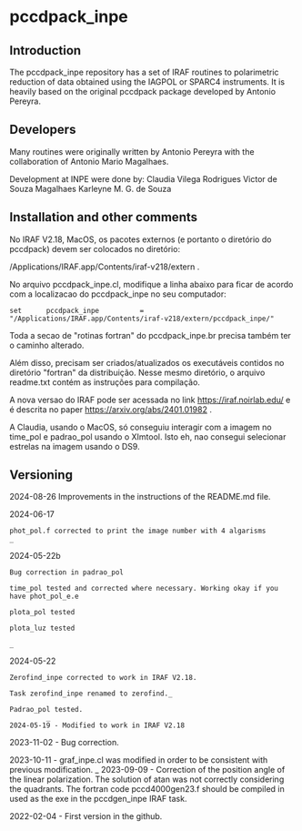 # pccdpack_inpe
 
## Introduction

The pccdpack_inpe repository has a set of IRAF routines to polarimetric reduction of data obtained using the IAGPOL or SPARC4 instruments. It is heavily based on the original pccdpack package developed by Antonio Pereyra.

## Developers

Many routines were originally written by Antonio Pereyra with the collaboration of Antonio Mario Magalhaes.

Development at INPE were done by:
Claudia Vilega Rodrigues
Victor de Souza Magalhaes
Karleyne M. G. de Souza

## Installation and other comments

No IRAF V2.18, MacOS, os pacotes externos (e portanto o diretório do pccdpack) devem ser colocados no diretório:

/Applications/IRAF.app/Contents/iraf-v218/extern .

No arquivo pccdpack_inpe.cl, modifique a linha abaixo para ficar de acordo com a localizacao do pccdpack_inpe no seu computador:

	set      pccdpack_inpe          = "/Applications/IRAF.app/Contents/iraf-v218/extern/pccdpack_inpe/"

Toda a secao de "rotinas fortran" do pccdpack_inpe.br precisa também ter o caminho alterado.

Além disso, precisam ser criados/atualizados os executáveis contidos no diretório "fortran" da distribuição. Nesse mesmo diretório, o arquivo readme.txt contém as instruções para compilação.

A nova versao do IRAF pode ser acessada no link https://iraf.noirlab.edu/ e é descrita no paper https://arxiv.org/abs/2401.01982 .

A Claudia, usando o MacOS, só conseguiu interagir com a imagem no time_pol e padrao_pol usando o XImtool. Isto eh, nao consegui selecionar estrelas na imagem usando o DS9.

## Versioning

2024-08-26
	Improvements in the instructions of the README.md file.

2024-06-17

	phot_pol.f corrected to print the image number with 4 algarisms
	_

2024-05-22b

	Bug correction in padrao_pol
	
	time_pol tested and corrected where necessary. Working okay if you have phot_pol_e.e
	
	plota_pol tested
	
    plota_luz tested
	
	_
2024-05-22

	Zerofind_inpe corrected to work in IRAF V2.18.

	Task zerofind_inpe renamed to zerofind._

	Padrao_pol tested.
			 _
	2024-05-19 - Modified to work in IRAF V2.18

2023-11-02 - Bug correction.

2023-10-11 - graf_inpe.cl was modified in order to be consistent with previous modification.
_
2023-09-09 - Correction of the position angle of the linear polarization. The solution of atan was not correctly considering the quadrants. The fortran code pccd4000gen23.f should be compiled in used as the exe in the pccdgen_inpe IRAF task.

2022-02-04 - First version in the github.
